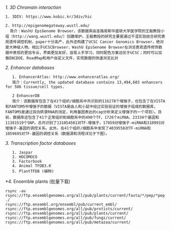  *1. 3D Chromain interaction*

    1. 3DIV: https://www.kobic.kr/3div/hic
          
    2. http://epigenomegateway.wustl.edu/
      简介：WashU EpiGenome Browser，该数据库由圣路易斯华盛顿大学医学院的王艇教授小组（http://wang.wustl.edu/）创建维护。王艇教授的研究主要是通过干湿实验结合研究表观遗传调控机制，paper十分高产，此外还构建了UCSC Cancer Genomics Browser，绝对是大神级人物。相比于UCSCBrowser，WashU EpiGenome Browser在浏览表观遗传修饰数据中表现的更加专业，界面更加友好，容易上手学习，同时配色方案远优于UCSC；同时可以加载ENCDOE、RoadMap和用户自定义文件，实现数据的快速浏览比对
    
 *2. Enhancer databases*

       1. EnhancerAtlas: http://www.enhanceratlas.org/
       简介：Currently, the updated database contains 13,494,603 enhancers for 586 tissue/cell types. 
       
       2 EnhancerDB
       简介：该数据库包含了在41个组织/细胞系中共识别的116278个增强子，也包含了在VISTA和FANTOM5中增强子的数据（VISTA是由人和小鼠中经过实验验证的增强子组成的数据库，FANTOM5是通过双向转录RNA的测定，利用基因表达的cap分析来定义增强子的一个项目）。目前，数据库还包含了41个正常组织和细胞系中的490个TF，1726个miRNA，23334个基因和11381519个SNP。总共识别了131054581对TF-增强子，17059对增强子-miRNA和318993对增强子-基因的调控关系。此外，在41个组织/细胞系中发现了4039558对TF-miRNA和1059695对TF-基因的调控关系（数据源和流程详见于下图）。
       
 *3. Transcription factor databases*
 
       1. Jaspar
       2. HOCOMOCO
       3. Factorbook
       4. Animal TFDB3.0
       5. PlantTFDB (植物)
       
 *4. Ensemble plants (批量下载)
 
    rsync -av rsync://ftp.ensemblgenomes.org/all/pub/plants/current/fasta/*/pep/*pep.all.fa.gz ./
    rsync://ftp.ensembl.org/ensembl/pub/current_embl/
    rsync://ftp.ensemblgenomes.org/all/pub/protists/current/
    rsync://ftp.ensemblgenomes.org/all/pub/plants/current/
    rsync://ftp.ensemblgenomes.org/all/pub/fungi/current/
    rsync://ftp.ensemblgenomes.org/all/pub/metazoa/current/

